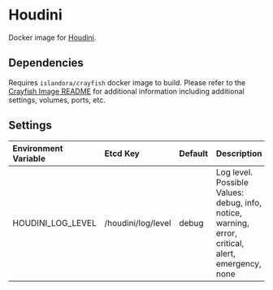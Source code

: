 # Houdini

Docker image for [Houdini].

## Dependencies

Requires `islandora/crayfish` docker image to build. Please refer to the
[Crayfish Image README](../crayfish/README.md) for additional information including
additional settings, volumes, ports, etc.

## Settings

| Environment Variable | Etcd Key           | Default | Description                                                                                       |
| :------------------- | :----------------- | :------ | :------------------------------------------------------------------------------------------------ |
| HOUDINI_LOG_LEVEL    | /houdini/log/level | debug   | Log level. Possible Values: debug, info, notice, warning, error, critical, alert, emergency, none |

[Houdini]: https://github.com/Islandora/Crayfish/tree/master/Houdini
